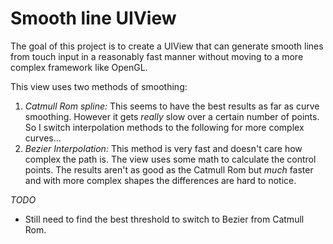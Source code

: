 Smooth line UIView
====================

The goal of this project is to create a UIView that can generate smooth lines from touch input in a reasonably fast manner without moving to a more complex framework like OpenGL. 

This view uses two methods of smoothing:

1. *Catmull Rom spline:* This seems to have the best results as far as curve smoothing. However it gets _really_ slow over a certain number of points. So I switch interpolation methods to the following for more complex curves…
2. *Bezier Interpolation:* This method is very fast and doesn't care how complex the path is. The view uses some math to calculate the control points. The results aren't as good as the Catmull Rom but _much_ faster and with more complex shapes the differences are hard to notice.

*TODO*

* Still need to find the best threshold to switch to Bezier from Catmull Rom.


